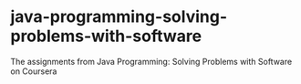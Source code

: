 # java-programming-solving-problems-with-software
The assignments from Java Programming: Solving Problems with Software on Coursera
